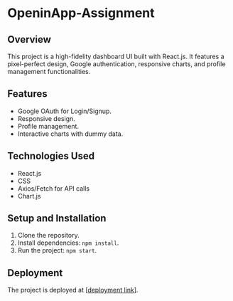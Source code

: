 # OpeninApp-Assignment

## Overview
This project is a high-fidelity dashboard UI built with React.js. It features a pixel-perfect design, Google authentication, responsive charts, and profile management functionalities.

## Features
- Google OAuth for Login/Signup.
- Responsive design.
- Profile management.
- Interactive charts with dummy data.

## Technologies Used
- React.js
- CSS
- Axios/Fetch for API calls
- Chart.js

## Setup and Installation
1. Clone the repository.
2. Install dependencies: `npm install`.
3. Run the project: `npm start`.

## Deployment
The project is deployed at [[deployment link](https://openinappbysivasai.netlify.app/)].


